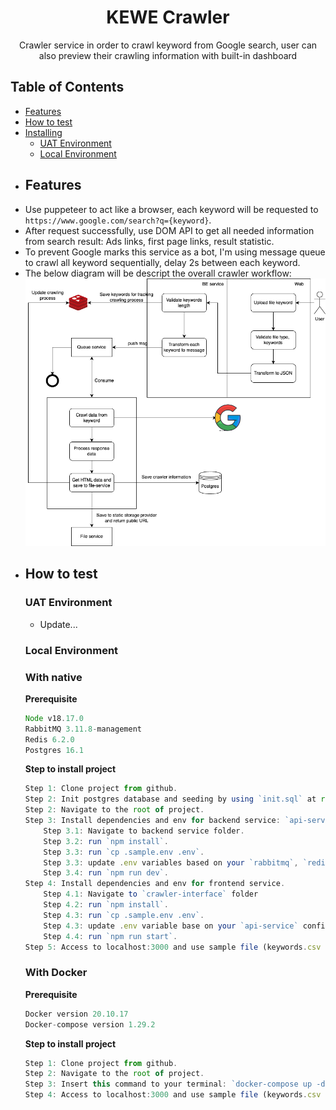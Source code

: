 <h1 align="center">KEWE Crawler</h1>

<p align="center">Crawler service in order to crawl keyword from Google search, user can also preview their crawling information with built-in dashboard</p>

## Table of Contents
  - [Features](#Features)
  - [How to test](#how-to-test)
  - [Installing](#installing)
    - [UAT Environment](#uat-environment)
    - [Local Environment](#local-environment)
 
*   ## Features
- Use puppeteer to act like a browser, each keyword will be requested to `https://www.google.com/search?q={keyword}`.
- After request successfully, use DOM API to get all needed information from search result: Ads links, first page links, result statistic.
- To prevent Google marks this service as a bot, I'm using message queue to crawl all keyword sequentially, delay 2s between each keyword.
- The below diagram will be descript the overall crawler workflow:
![alt text](https://raw.githubusercontent.com/dungtruongtien/kewe-crawler/main/crawl-workflow..png)

*   ## How to test

    ### UAT Environment
    - Update...

    ### Local Environment
    ### With native
    **Prerequisite**
    ```ts
    Node v18.17.0
    RabbitMQ 3.11.8-management
    Redis 6.2.0
    Postgres 16.1
    ````
    **Step to install project**
    ```ts
    Step 1: Clone project from github. 
    Step 2: Init postgres database and seeding by using `init.sql` at root directory. 
    Step 2: Navigate to the root of project. 
    Step 3: Install dependencies and env for backend service: `api-service`, `file-service`, `crawler-service`. 
        Step 3.1: Navigate to backend service folder. 
        Step 3.2: run `npm install`. 
        Step 3.3: run `cp .sample.env .env`. 
        Step 3.3: update .env variables based on your `rabbitmq`, `redis`, `postgres` config. 
        Step 3.4: run `npm run dev`. 
    Step 4: Install dependencies and env for frontend service. 
        Step 4.1: Navigate to `crawler-interface` folder 
        Step 4.2: run `npm install`. 
        Step 4.3: run `cp .sample.env .env`. 
        Step 4.3: update .env variable base on your `api-service` config. 
        Step 4.4: run `npm run start`. 
    Step 5: Access to localhost:3000 and use sample file (keywords.csv at root director) and admin account (admin@gmail.com/abc123)for testing.
    ````

    ### With Docker
    **Prerequisite**
    ```ts
    Docker version 20.10.17 
    Docker-compose version 1.29.2
    ````

    **Step to install project**
    ```ts
    Step 1: Clone project from github. 
    Step 2: Navigate to the root of project. 
    Step 3: Insert this command to your terminal: `docker-compose up -d`. 
    Step 4: Access to localhost:3000 and use sample file (keywords.csv at root director) and admin account (admin@gmail.com/abc123)for testing.
    ````